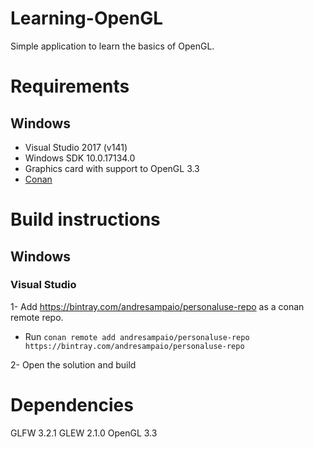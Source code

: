 # Learning-OpenGL
Simple application to learn the basics of OpenGL.

# Requirements
## Windows
- Visual Studio 2017 (v141)
- Windows SDK 10.0.17134.0
- Graphics card with support to OpenGL 3.3
- [Conan](https://conan.io/)

# Build instructions
## Windows
### Visual Studio
1- Add https://bintray.com/andresampaio/personaluse-repo as a conan remote repo.
  - Run `conan remote add andresampaio/personaluse-repo https://bintray.com/andresampaio/personaluse-repo`
  
2- Open the solution and build

# Dependencies
GLFW 3.2.1
GLEW 2.1.0
OpenGL 3.3